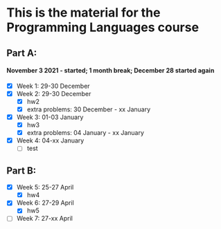 # This is the material for the Programming Languages course
## Part A:
#### November 3 2021 - started; 1 month break; December 28 started again
- [X] Week 1: 29-30 December
- [X] Week 2: 29-30 December
  - [X] hw2
  - [X] extra problems: 30 December - xx January
- [X] Week 3: 01-03 January
  - [X] hw3
  - [X] extra problems: 04 January - xx January
- [X] Week 4: 04-xx January
  - [ ] test

## Part B:
- [X] Week 5: 25-27 April
  - [X] hw4
- [X] Week 6: 27-29 April
  - [X] hw5
- [ ] Week 7: 27-xx April
